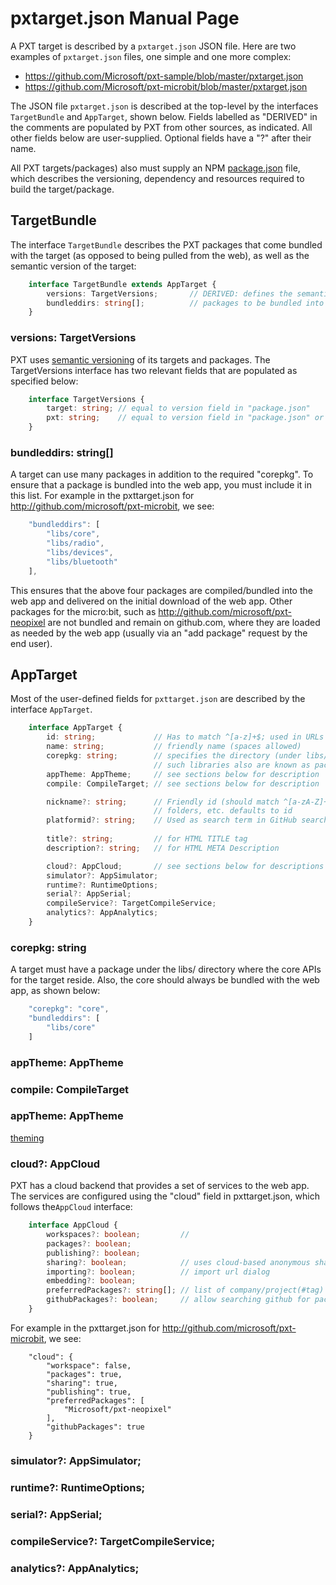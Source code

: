 # pxtarget.json Manual Page

A PXT target is described by a `pxtarget.json` JSON file.
Here are two examples of `pxtarget.json` files, one simple and one more complex:
* https://github.com/Microsoft/pxt-sample/blob/master/pxtarget.json
* https://github.com/Microsoft/pxt-microbit/blob/master/pxtarget.json

The JSON file `pxtarget.json` is described at the top-level by the interfaces `TargetBundle`
and `AppTarget`, shown below. 
Fields labelled as "DERIVED" in the comments are populated by PXT from other sources,
as indicated. All other fields below are user-supplied. Optional fields have a "?" after their name. 

All PXT targets/packages) also must supply an NPM [package.json](https://docs.npmjs.com/files/package.json)
file, which describes the versioning, dependency and resources required to build the target/package.

## TargetBundle

The interface `TargetBundle` describes the PXT packages that come bundled 
with the target (as opposed to being pulled from the web), as well as the semantic
version of the target:
```typescript
    interface TargetBundle extends AppTarget {
        versions: TargetVersions;       // DERIVED: defines the semantic versioning for the target
        bundleddirs: string[];          // packages to be bundled into web app (libs/*)
    }
```

### versions: TargetVersions

PXT uses [semantic versioning](http://semver.org/) of its targets and packages.  The TargetVersions
interface has two relevant fields that are populated as specified below:
```typescript
    interface TargetVersions {
        target: string; // equal to version field in "package.json"
        pxt: string;    // equal to version field in "package.json" or "node_modules/pxt-core/package.json"
    }
```

### bundleddirs: string[]

A target can use many packages in addition to the required "corepkg". To 
ensure that a package is bundled into the web app, you must include it in this list. For 
example in the pxttarget.json for http://github.com/microsoft/pxt-microbit, we see:
```typescript
    "bundleddirs": [
        "libs/core",
        "libs/radio",
        "libs/devices",
        "libs/bluetooth"
    ],
```
This ensures that the above four packages are compiled/bundled into the web app and delivered on the initial
download of the web app. Other packages for the micro:bit, such as http://github.com/microsoft/pxt-neopixel 
are not bundled and remain on github.com, where they are loaded as needed by the web app (usually 
via an "add package" request by the end user).

## AppTarget

Most of the user-defined fields for `pxttarget.json` are described by the interface `AppTarget`.
```typescript
    interface AppTarget {
        id: string;             // Has to match ^[a-z]+$; used in URLs and domain names
        name: string;           // friendly name (spaces allowed)
        corepkg: string;        // specifies the directory (under libs/) for target's core APIs
                                // such libraries also are known as packages. See section below. 
        appTheme: AppTheme;     // see sections below for description 
        compile: CompileTarget; // see sections below for description

        nickname?: string;      // Friendly id (should match ^[a-zA-Z]+$); used when generating files, 
                                // folders, etc. defaults to id
        platformid?: string;    // Used as search term in GitHub search for packages; defaults to id
        
        title?: string;         // for HTML TITLE tag
        description?: string;   // for HTML META Description

        cloud?: AppCloud;       // see sections below for descriptions of the rest of the fields
        simulator?: AppSimulator;
        runtime?: RuntimeOptions;
        serial?: AppSerial;
        compileService?: TargetCompileService;
        analytics?: AppAnalytics;
    }
```

### corepkg: string

A target must have a package under the libs/ directory where the core APIs for the target reside.
Also, the core should always be bundled with the web app, as shown below:
```typescript
    "corepkg": "core",
    "bundleddirs": [
        "libs/core"
    ]
```


### appTheme: AppTheme

### compile: CompileTarget

### appTheme: AppTheme

[theming](/targets/theming)

### cloud?: AppCloud

PXT has a cloud backend that provides a set of services to the web app.  The services are configured using
the "cloud" field in pxttarget.json, which follows the`AppCloud` interface:
```typescript
    interface AppCloud {
        workspaces?: boolean;         // 
        packages?: boolean;
        publishing?: boolean;
        sharing?: boolean;            // uses cloud-based anonymous sharing
        importing?: boolean;          // import url dialog
        embedding?: boolean;
        preferredPackages?: string[]; // list of company/project(#tag) of packages
        githubPackages?: boolean;     // allow searching github for packages
    }
```
For example in the pxttarget.json for http://github.com/microsoft/pxt-microbit, we see:
```
    "cloud": {
        "workspace": false,
        "packages": true,
        "sharing": true,
        "publishing": true,
        "preferredPackages": [
            "Microsoft/pxt-neopixel"
        ],
        "githubPackages": true
    }
```

### simulator?: AppSimulator;

### runtime?: RuntimeOptions;

### serial?: AppSerial;

### compileService?: TargetCompileService;

### analytics?: AppAnalytics;